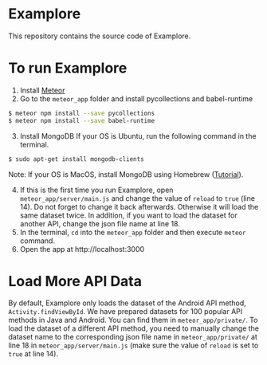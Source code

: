 # Examplore

This repository contains the source code of Examplore.  

# To run Examplore
1. Install [Meteor](https://www.meteor.com/install)
2. Go to the `meteor_app` folder and install pycollections and babel-runtime
```bash
$ meteor npm install --save pycollections
$ meteor npm install --save babel-runtime
```
3. Install MongoDB
If your OS is Ubuntu, run the following command in the terminal.
```bash
$ sudo apt-get install mongodb-clients
```
Note: If your OS is MacOS, install MongoDB using Homebrew ([Tutorial](https://github.com/mongodb/homebrew-brew)).

4. If this is the first time you run Examplore, open `meteor_app/server/main.js` and change the value of `reload` to `true` (line 14). Do not forget to change it back afterwards. Otherwise it will load the same dataset twice. In addition, if you want to load the dataset for another API, change the json file name at line 18.
5. In the terminal, `cd` into the `meteor_app` folder and then execute `meteor` command.
6. Open the app at http://localhost:3000

# Load More API Data
By default, Examplore only loads the dataset of the Android API method, `Activity.findViewById`. We have prepared datasets for 100 popular API methods in Java and Android. You can find them in `meteor_app/private/`. To load the dataset of a different API method, you need to manually change the dataset name to the corresponding json file name in `meteor_app/private/` at line 18 in `meteor_app/server/main.js` (make sure the value of `reload` is set to `true` at line 14).